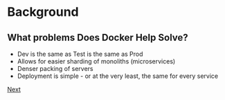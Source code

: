 # Background 

## What problems Does Docker Help Solve?
* Dev is the same as Test is the same as Prod 
* Allows for easier sharding of monoliths (microservices)
* Denser packing of servers 
* Deployment is simple - or at the very least, the same for every service

[Next](petsandcattle.md)

